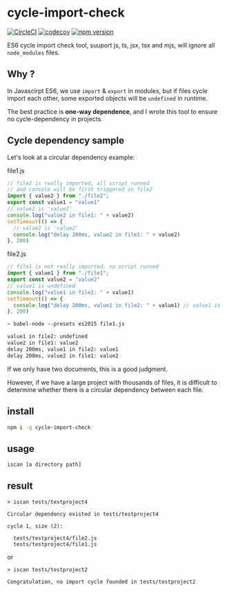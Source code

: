 # cycle-import-check

[![CircleCI](https://circleci.com/gh/Soontao/cycle-import-check.svg?style=shield)](https://circleci.com/gh/Soontao/cycle-import-check)
[![codecov](https://codecov.io/gh/Soontao/cycle-import-check/branch/master/graph/badge.svg)](https://codecov.io/gh/Soontao/cycle-import-check)
[![npm version](https://badge.fury.io/js/cycle-import-check.svg)](https://badge.fury.io/js/cycle-import-check)

ES6 cycle import check tool, suuport js, ts, jsx, tsx and mjs, will ignore all `node_modules` files.

## Why ?

In Javascirpt ES6, we use `import` & `export` in modules, but if files cycle import each other, some exported objects will be `undefined` in runtime.

The best practice is **one-way dependence**, and I wrote this tool to ensure no cycle-dependency in projects.

## Cycle dependency sample

Let's look at a circular dependency example: 

file1.js

```javascript
// file2 is really imported, all script runned
// and console will be first triggered in file2
import { value2 } from "./file2"; 
export const value1 = "value1"
// value2 is 'value2'
console.log("value2 in file1: " + value2) 
setTimeout(() => {
  // value2 is 'value2'
  console.log("delay 200ms, value2 in file1: " + value2)
}, 200)

```

file2.js

```javascript
// file1 is not really imported, no script runned
import { value1 } from "./file1"; 
export const value2 = "value2"  
// value1 is undefined
console.log("value1 in file2: " + value1) 
setTimeout(() => {
  console.log("delay 200ms, value1 in file2: " + value1) // value1 is 'value1'
}, 200)

```

```bash
> babel-node --presets es2015 file1.js

value1 in file2: undefined
value2 in file1: value2
delay 200ms, value1 in file2: value1
delay 200ms, value2 in file1: value2

```

If we only have two documents, this is a good judgment. 

However, if we have a large project with thousands of files, it is difficult to determine whether there is a circular dependency between each file.

## install

```bash
npm i -g cycle-import-check
```

## usage

```bash
iscan [a directory path]
```

## result

```text
> iscan tests/testproject4

Circular dependency existed in tests/testproject4

cycle 1, size (2):

  tests/testproject4/file2.js
  tests/testproject4/file1.js

```

or

```text
> iscan tests/testproject2

Congratulation, no import cycle founded in tests/testproject2
```